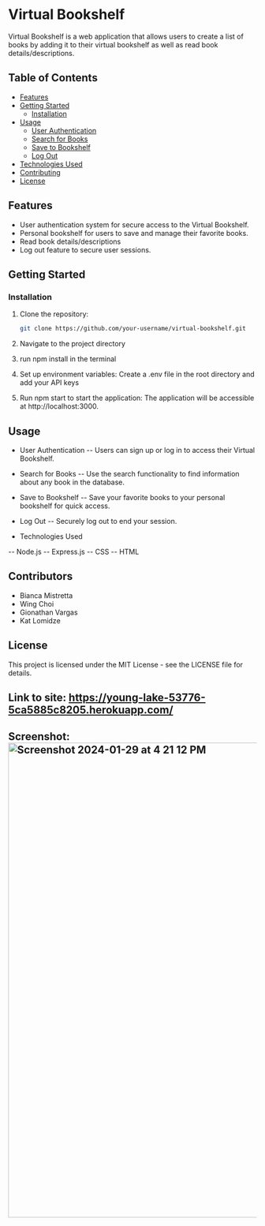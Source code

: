 # Virtual Bookshelf

Virtual Bookshelf is a web application that allows users to create a list of books by adding it to their virtual bookshelf as well as read book details/descriptions.

## Table of Contents

- [Features](#features)
- [Getting Started](#getting-started)
  - [Installation](#installation)
- [Usage](#usage)
  - [User Authentication](#user-authentication)
  - [Search for Books](#search-for-books)
  - [Save to Bookshelf](#save-to-bookshelf)
  - [Log Out](#log-out)
- [Technologies Used](#technologies-used)
- [Contributing](#contributing)
- [License](#license)

## Features

- User authentication system for secure access to the Virtual Bookshelf.
- Personal bookshelf for users to save and manage their favorite books.
- Read book details/descriptions
- Log out feature to secure user sessions.

## Getting Started

### Installation
1. Clone the repository:

   ```bash
   git clone https://github.com/your-username/virtual-bookshelf.git
2. Navigate to the project directory
3. run npm install in the terminal
4. Set up environment variables: Create a .env file in the root directory and add your API keys
5. Run npm start to start the application: The application will be accessible at http://localhost:3000.


## Usage
- User Authentication
-- Users can sign up or log in to access their Virtual Bookshelf.
- Search for Books
-- Use the search functionality to find information about any book in the database.
- Save to Bookshelf
-- Save your favorite books to your personal bookshelf for quick access.
- Log Out
-- Securely log out to end your session.

- Technologies Used

-- Node.js
-- Express.js
-- CSS
-- HTML

## Contributors
- Bianca Mistretta
- Wing Choi
- Gionathan Vargas
- Kat Lomidze

 

## License
This project is licensed under the MIT License - see the LICENSE file for details.

## Link to site: https://young-lake-53776-5ca5885c8205.herokuapp.com/

## Screenshot:<img width="963" alt="Screenshot 2024-01-29 at 4 21 12 PM" src="https://github.com/wchoi888/Project_2/assets/142269375/3bdc09c8-1f3e-4baf-8d15-45126a6536f4">


